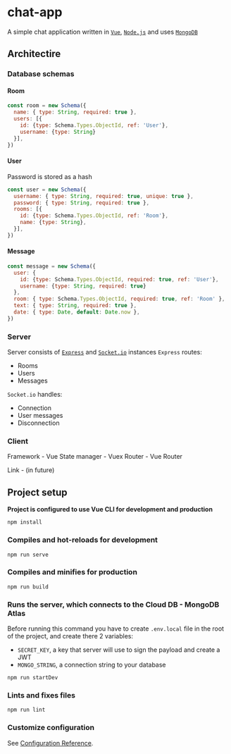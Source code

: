# chat-app
A simple chat application written in [`Vue`](https://vuejs.org), [`Node.js`](https://nodejs.org/en/) and uses [`MongoDB`](https://www.mongodb.com)

## Architectire
### Database schemas
#### Room
```javascript
const room = new Schema({
  name: { type: String, required: true },
  users: [{
    id: {type: Schema.Types.ObjectId, ref: 'User'},
    username: {type: String}
  }],
})
```
#### User
Password is stored as a hash
```javascript
const user = new Schema({
  username: { type: String, required: true, unique: true },
  password: { type: String, required: true },
  rooms: [{
    id: {type: Schema.Types.ObjectId, ref: 'Room'},
    name: {type: String},
  }],
})
```
#### Message
```javascript
const message = new Schema({
  user: {
    id: {type: Schema.Types.ObjectId, required: true, ref: 'User'},
    username: {type: String, required: true}
  },
  room: { type: Schema.Types.ObjectId, required: true, ref: 'Room' },
  text: { type: String, required: true },
  date: { type: Date, default: Date.now },
})
```
### Server
Server consists of [`Express`](https://expressjs.com) and [`Socket.io`](https://socket.io) instances
`Express` routes:
- Rooms
- Users
- Messages

`Socket.io` handles:
- Connection
- User messages
- Disconnection

### Client
Framework - Vue
State manager - Vuex
Router - Vue Router

Link - (in future) 

## Project setup
**Project is configured to use Vue CLI for development and production**
```
npm install
```

### Compiles and hot-reloads for development
```
npm run serve
```

### Compiles and minifies for production
```
npm run build
```

### Runs the server, which connects to the Cloud DB - MongoDB Atlas
Before running this command you have to create `.env.local` file in the root of the project, and create there 2 variables:
- `SECRET_KEY`, a key that server will use to sign the payload and create a JWT
- `MONGO_STRING`, a connection string to your database
```
npm run startDev
```

### Lints and fixes files
```
npm run lint
```

### Customize configuration
See [Configuration Reference](https://cli.vuejs.org/config/).
